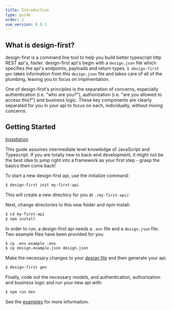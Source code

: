 ```yaml
---
title: Introduction
type: guide
order: 2
vue_version: 0.0.1
---
```


## What is design-first?

design-first is a command line tool to help you build better typescript http REST api's, faster. design-first api's begin with a `design.json` file which specifies the api's endpoints, payloads and return types. `$ design-first gen` takes information from this `design.json` file and takes care of all of the plumbing, leaving you to focus on implmentation.

One of design-first's principles is the separation of concerns, especially authentication (i.e. "who are you?"), authorization (i.e. "are you allowed to access this?") and business logic. These key components are clearly separated for you in your api to focus on each, individually, without mixing concerns.

## Getting Started

<a class="button" href="installation.html">Installation</a>

<p class="tip">This guide assumes intermediate level knowledge of JavaScript and Typescript. If you are totally new to back-end development, it might not be the best idea to jump right into a framework as your first step - grasp the basics then come back!</p>

To start a new design-first api, use the initialize command:

```bash
$ design-first init my-first-api
```

This will create a new directory for you at `./my-first-api/`.

Next, change directories to this new folder and npm install:

```bash
$ cd my-first-api
$ npm install
```

In order to run, a design-first api needs a `.env` file and a `design.json` file. Two example files have been provided for you.

```bash
$ cp .env.example .env
$ cp design.example.json design.json
```

Make the necessary changes to your [design file](design-file.html) and then generate your api.

```bash
$ design-first gen
```

Finally, code out the necessary models, and authentication, authorization and business logic and run your new api with:

```bash
$ npm run dev
```

See the [examples](examples.html) for more information.
